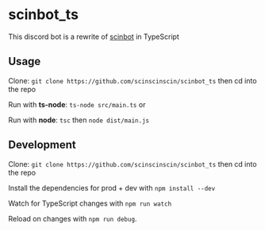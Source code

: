 # scinbot_ts

This discord bot is a rewrite of [scinbot](https://github.com/scinscinscin/scinbot) in TypeScript

## Usage
Clone: ``git clone https://github.com/scinscinscin/scinbot_ts`` then cd into the repo

Run with **ts-node**: ``ts-node src/main.ts`` or

Run with **node**: ``tsc`` then ``node dist/main.js``

## Development

Clone: ``git clone https://github.com/scinscinscin/scinbot_ts`` then cd into the repo

Install the dependencies for prod + dev with ``npm install --dev``

Watch for TypeScript changes with ``npm run watch``

Reload on changes with ``npm run debug``.
